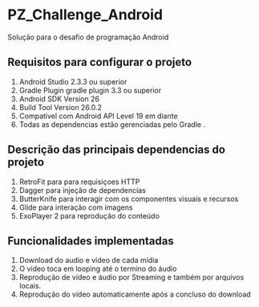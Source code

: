 # PZ_Challenge_Android
Solução para o desafio de programação Android

## Requisitos para configurar o projeto

1. Android Studio 2.3.3 ou superior
2. Gradle Plugin gradle plugin 3.3 ou superior
3. Android SDK Version 26
4. Build Tool Version 26.0.2
5. Compatível com Android API Level 19 em diante 
6. Todas as dependencias estão gerenciadas pelo Gradle .

## Descrição das principais dependencias do projeto
1. RetroFit para para requisiçoes HTTP
2. Dagger para injeção de dependencias
3. ButterKnife para interagir com os componentes visuais e recursos
4. Glide para interação com imagens
5. ExoPlayer 2 para reprodução do conteúdo

## Funcionalidades implementadas
1. Download do audio e vídeo de cada mídia 
2. O vídeo toca em looping até o termino do áudio
3. Reprodução de vídeo e áudio por Streaming e também por arquivos locais.
4. Reprodução do vídeo automaticamente após a concluso do download



